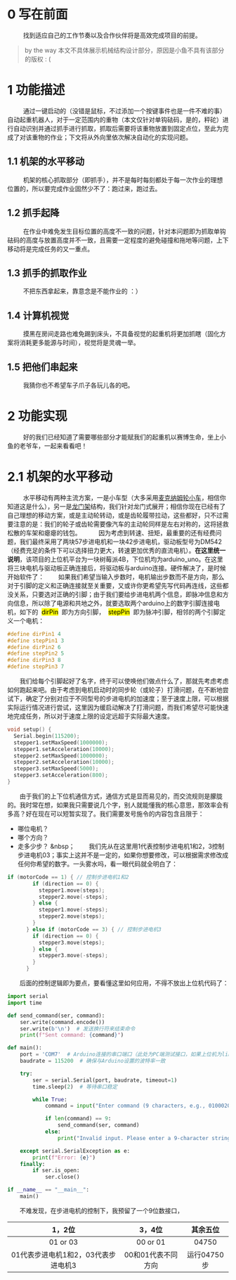 # 0 写在前面
&nbsp;
&ensp;&ensp;&ensp;&ensp;找到适应自己的工作节奏以及合作伙伴将是高效完成项目的前提。
> by the way 本文不具体展示机械结构设计部分，原因是小鱼不具有该部分的版权 :  (
# 1 功能描述
&nbsp;
&ensp;&ensp;&ensp;&ensp;通过一键启动的（没错是鼠标，不过添加一个按键事件也是一件不难的事）自动起重机器人，对于一定范围内的重物（本文仅针对单钩砝码，是的，秤砣）进行自动识别并通过抓手进行抓取，抓取后需要将该重物放置到固定点位，至此为完成了对该重物的作业；下文将从外向里依次解决自动化的实现问题。
## 1.1 机架的水平移动
&nbsp;
&ensp;&ensp;&ensp;&ensp;机架的核心抓取部分（即抓手），并不是每时每刻都处于每一次作业的理想位置的，所以要完成作业固然少不了：跑过来，跑过去。
## 1.2 抓手起降
&nbsp;
&ensp;&ensp;&ensp;&ensp;在作业中难免发生目标位置的高度不一致的问题，针对本问题即为抓取单钩砝码的高度与放置高度并不一致，且需要一定程度的避免碰撞和拖地等问题，上下移动将是完成任务的又一重点。
## 1.3 抓手的抓取作业
&nbsp;
&ensp;&ensp;&ensp;&ensp;不把东西拿起来，靠意念是不能作业的 ：）
## 1.4 计算机视觉
&nbsp;
&ensp;&ensp;&ensp;&ensp;摸黑在房间走路也难免踢到床头，不具备视觉的起重机将更加抓瞎（固化方案将消耗更多能源与时间），视觉将是灵魂一举。
## 1.5 把他们串起来
&nbsp;
&ensp;&ensp;&ensp;&ensp;我猜你也不希望车子爪子各玩儿各的吧。
&nbsp;
# 2 功能实现
&nbsp;
&ensp;&ensp;&ensp;&ensp;好的我们已经知道了需要哪些部分才能赋我们的起重机以赛博生命，坐上小鱼的老爷车，一起来看看吧！
# 2.1 机架的水平移动
&nbsp;
&ensp;&ensp;&ensp;&ensp;水平移动有两种主流方案，一是小车型（大多采用[麦克纳姆轮小车](https://wiki-power.com/%E9%BA%A6%E8%BD%AE%E5%B0%8F%E8%BD%A6)，相信你知道这是什么），另一是[龙门架](https://baike.baidu.com/item/%E9%BE%99%E9%97%A8%E6%9E%B6/6163984)结构，我们针对龙门式展开；相信你现在已经有了自己理想的移动方案，或是主动轮转动，或是齿轮履带拉动，这些都好，只不过需要注意的是：我们的轮子或齿轮需要像汽车的主动轮同样是左右对称的，这将拯救松散的车架和瘪瘪的钱包。
&nbsp;
&ensp;&ensp;&ensp;&ensp;因为考虑到转速、扭矩，最重要的还有经费问题，我们最终采用了两块57步进电机和一块42步进电机，驱动板型号为DM542（经费充足的条件下可以选择扭力更大，转速更加优秀的直流电机）。**在这里统一说明**，该项目的上位机平台为一块树莓派4B，下位机均为arduino_uno。在这里将三块电机与驱动板正确连接后，将驱动板与arduino连接。硬件解决了，是时候开始软件了：
&ensp;&ensp;&ensp;&ensp;如果我们希望当输入步数时，电机输出步数而不是方向，那么对于引脚的定义和正确连接就至关重要，又或许你更希望先写代码再连线，这些都没关系，只要选对正确的引脚；由于我们要给步进电机两个信息，即脉冲信息和方向信息，所以除了电源和共地之外，就要选取两个arduino上的数字引脚连接电机，如下的&nbsp;&nbsp;<mark>dirPin</mark>&nbsp;&nbsp;即为方向引脚，&nbsp;&nbsp;<mark>stepPin</mark>&nbsp;&nbsp;即为脉冲引脚，相邻的两个引脚定义一个电机：
~~~C
#define dirPin1 4
#define stepPin1 3
#define dirPin2 6
#define stepPin2 5
#define dirPin3 8
#define stepPin3 7
~~~
&ensp;&ensp;&ensp;&ensp;我们给每个引脚起好了名字，终于可以使唤他们做点什么了，那就先考虑考虑如何跑起来吧。由于考虑到电机启动时的同步轮（或轮子）打滑问题，在不断地尝试下，确定了分别对应于不同型号的步进电机的加速度；至于速度上限，可以根据实际运行情况进行尝试，这里因为缓启动解决了打滑问题，而我们希望尽可能快速地完成任务，所以对于速度上限的设定远超于实际最大速度。
~~~C
void setup() {
  Serial.begin(115200);
  stepper1.setMaxSpeed(1000000);
  stepper1.setAcceleration(10000);
  stepper2.setMaxSpeed(1000000);
  stepper2.setAcceleration(10000);
  stepper3.setMaxSpeed(5000);
  stepper3.setAcceleration(800);
}
~~~
&ensp;&ensp;&ensp;&ensp;由于我们的上下位机通信方式，通信方式是显而易见的，而交流规则是朦胧的。我时常在想，如果我只需要说几个字，别人就能懂我的核心意思，那效率会有多高？好在现在可以短暂实现了。我们需要发号施令的内容包含且限于：
* 哪位电机？
* 哪个方向？
* 走多少步？
&nbsp；
&ensp;&ensp;&ensp;&ensp;我们先从在这里用1代表控制步进电机1和2，3控制步进电机03；事实上这并不是一定的，如果你想要修改，可以根据需求修改成任何你希望的数字。一头雾水吗，看一眼代码就全明白了：
~~~C
if (motorCode == 1) { // 控制步进电机1和2
        if (direction == 0) {
          stepper1.move(steps);
          stepper2.move(-steps);
        } else {
          stepper1.move(-steps);
          stepper2.move(steps);
        }
      } else if (motorCode == 3) { // 控制步进电机3
        if (direction == 0) {
          stepper3.move(steps);
        } else {
          stepper3.move(-steps);
        }
      }
~~~
&ensp;&ensp;&ensp;&ensp;后面的控制逻辑即为要点，要看懂这里如何应用，不得不放出上位机代码了：
~~~python
import serial
import time

def send_command(ser, command):
    ser.write(command.encode())
    ser.write(b'\n')  # 发送换行符来结束命令
    print(f"Sent command: {command}")

def main():
    port = 'COM7'  # Arduino连接的串口端口（此处为PC端测试接口，如果上位机为linux系统，大多为ttyACM*）
    baudrate = 115200  # 确保与Arduino设置的波特率一致

    try:
        ser = serial.Serial(port, baudrate, timeout=1)
        time.sleep(2)  # 等待串口稳定

        while True:
            command = input("Enter command (9 characters, e.g., 010002000): ")

            if len(command) == 9:
                send_command(ser, command)
            else:
                print("Invalid input. Please enter a 9-character string.")

    except serial.SerialException as e:
        print(f"Error: {e}")
    finally:
        if ser.is_open:
            ser.close()

if __name__ == "__main__":
    main()
~~~
&ensp;&ensp;&ensp;&ensp;不难发现，在步进电机的控制下，我预留了一个9位数接口，

|1，2位|3，4位|其余五位|
|:-:|:-:|:-:|
|01 or 03|00 or 01|04750|
|01代表步进电机1和2，03代表步进电机3|00和01代表不同方向|运行04750步|

